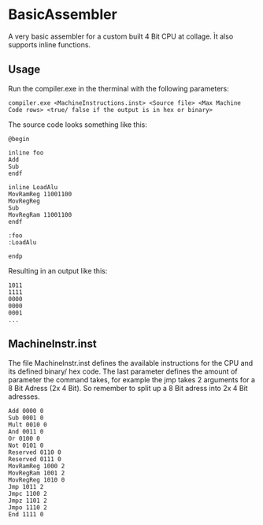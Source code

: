 # BasicAssembler
A very basic assembler for a custom built 4 Bit CPU at collage. Ìt also supports inline functions. 

## Usage
Run the compiler.exe in the therminal with the following parameters:

```compiler.exe <MachineInstructions.inst> <Source file> <Max Machine Code rows> <true/ false if the output is in hex or binary>```

The source code looks something like this:

```
@begin

inline foo
Add
Sub
endf

inline LoadAlu
MovRamReg 11001100
MovRegReg
Sub
MovRegRam 11001100
endf

:foo
:LoadAlu

endp
```

Resulting in an output like this:

```
1011
1111
0000
0000
0001
...
```

## MachineInstr.inst
The file MachineInstr.inst defines the available instructions for the CPU and its defined binary/ hex code. The last parameter defines the amount of parameter the command takes, for example the jmp
takes 2 arguments for a 8 Bit Adress (2x 4 Bit). So remember to split up a 8 Bit adress into 2x 4 Bit adresses.

```
Add 0000 0
Sub 0001 0
Mult 0010 0
And 0011 0
Or 0100 0
Not 0101 0
Reserved 0110 0
Reserved 0111 0
MovRamReg 1000 2
MovRegRam 1001 2
MovRegReg 1010 0
Jmp 1011 2
Jmpc 1100 2
Jmpz 1101 2
Jmpo 1110 2
End 1111 0
```
